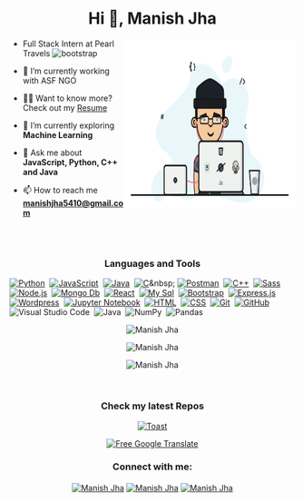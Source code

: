 <h1 align="center">Hi 👋, Manish Jha</h1>
<img align="right" width="300" height="300" src="https://github.com/manishjha5410/manishjha5410/blob/main/sample/coder.gif"/>

- <p>Full Stack Intern at Pearl Travels <img src="http://travel.blog.pearltravels.in/wp-content/uploads/2021/04/new__icon-removebg-preview.png" alt="bootstrap" width="50" height="50"/></p>

- 🔭 I’m currently working with ASF NGO

- 👨‍💻 Want to know more? Check out my [Resume](https://drive.google.com/file/d/1czwNJ9F55F4-b1yvM_WMLfg9mdt7IXWB/view?usp=drivesdk)

- 🌱 I’m currently exploring **Machine Learning**

- 💬 Ask me about **JavaScript, Python, C++ and Java**

- 📫 How to reach me **manishjha5410@gmail.com**

<br>
<br>
<h3 align="center">Languages and Tools</h3>

<!--![TCP/IP](https://img.shields.io/badge/-TCP%2FIP-000?&logo=Cisco)-->
[![Python](https://img.shields.io/badge/-Python-05122A?style=flat&logo=python)](https://www.python.org/)&nbsp;
[![JavaScript](https://img.shields.io/badge/-JavaScript-05122A?style=flat&logo=javascript)](https://en.m.wikipedia.org/wiki/JavaScript)&nbsp;
[![Java](https://img.shields.io/badge/-Java-05122A?style=flat&logo=Java&logoColor=FFA518)](https://www.oracle.com/java/technologies/)&nbsp;
[![C](https://img.shields.io/badge/-C-05122A?style=flat&logo=C&logoColor=A8B9CC)](https://en.m.wikipedia.org/wiki/C_(programming_language))&nbsp;
[![Postman](https://img.shields.io/badge/-Postman-05122A?style=flat&logo=postman)](https://www.postman.com/)&nbsp;
[![C++](https://img.shields.io/badge/-C++-05122A?style=flat&logo=C%2B%2B&logoColor=00599C)](https://www.cplusplus.com/)&nbsp;
[![Sass](https://img.shields.io/badge/-Sass-05122A?style=flat&logo=Sass)](https://sass-lang.com/)&nbsp;
[![Node.js](https://img.shields.io/badge/-Node.js-000?&logo=node.js)](https://nodejs.org/en/)&nbsp;
[![Mongo Db](https://img.shields.io/badge/-Mongo%20Db-05122A?style=flat&logo=mongodb)](https://www.mongodb.com/)&nbsp;
[![React](https://img.shields.io/badge/-React-000?&logo=React)](https://reactjs.org/)&nbsp;
[![My Sql](https://img.shields.io/badge/-My%20Sql-05122A?style=flat&logo=Mysql)](https://www.mysql.com/)&nbsp;
[![Bootstrap](https://img.shields.io/badge/-Bootstrap-05122A?style=flat&logo=bootstrap&logoColor=563D7C)](https://getbootstrap.com/)&nbsp;
[![Express.js](https://img.shields.io/badge/-Express.js-05122A?style=flat&logo=express)](https://expressjs.com/)&nbsp;
[![Wordpress](https://img.shields.io/badge/-WordPress-05122A?style=flat&logo=wordpress)](https://wordpress.org/)&nbsp;
[![Jupyter Notebook](https://img.shields.io/badge/-Jupyter%20Notebook-05122A?style=flat&logo=Jupyter)](https://jupyter.org/)&nbsp;
[![HTML](https://img.shields.io/badge/-HTML-05122A?style=flat&logo=HTML5)](https://en.m.wikipedia.org/wiki/HTML)&nbsp;
[![CSS](https://img.shields.io/badge/-CSS-05122A?style=flat&logo=CSS3&logoColor=1572B6)](https://www.w3.org/Style/CSS/Overview.en.html)&nbsp;
[![Git](https://img.shields.io/badge/-Git-05122A?style=flat&logo=git)](https://git-scm.com/)&nbsp;
[![GitHub](https://img.shields.io/badge/-GitHub-05122A?style=flat&logo=github)](https://github.com/)&nbsp;
![Visual Studio Code](https://img.shields.io/badge/-Visual%20Studio%20Code-05122A?style=flat&logo=visual-studio-code&logoColor=007ACC)&nbsp;
![Java](https://img.shields.io/badge/Java%20-%23150458.svg?&style=flat&logo=Java&logoColor=white)&nbsp;
![NumPy](https://img.shields.io/badge/numpy%20-%23013243.svg?&style=flat&logo=numpy&logoColor=white)&nbsp;
![Pandas](https://img.shields.io/badge/pandas%20-%23150458.svg?&style=flat&logo=pandas&logoColor=white)&nbsp;


<p align="center">
   <img src="https://github-readme-stats.vercel.app/api?username=manishjha5410&theme=tokyonight" alt="Manish Jha" />
</p>

<p align="center">
    <img src="https://github-readme-streak-stats.herokuapp.com/?user=manishjha5410&theme=onedark" alt="Manish Jha" /> 
</p>

<p align="center">
   <img src="https://github-readme-stats.vercel.app/api/top-langs/?username=manishjha5410&count_private=true&hide=stars&show_icons=true&theme=vision-friendly-dark&include_all_commits=false" alt="Manish Jha" />
</p>
<br>

<h3 align="center">Check my latest Repos</h3>
<p align="center">
   <a href="https://github.com/manishjha5410/toast" target="_blank">
   <img src="https://github-readme-stats.vercel.app/api/pin/?username=manishjha5410&repo=toast&show_owner=true&theme=midnight-purple" alt="Toast" />
   </a>
</p>
<p align="center">
   <a href="https://github.com/manishjha5410/Free-Google-Translate" target="_blank">
   <img src="https://github-readme-stats.vercel.app/api/pin/?username=manishjha5410&repo=Free-Google-Translate&show_owner=true&theme=synthwave" alt="Free Google Translate" />
   </a>
</p>


<h3 align="center">Connect with me:</h3>
<p align="center">
<a href="https://www.codechef.com/users/manishjha123" target="blank"><img align="center" src="https://cdn.jsdelivr.net/npm/simple-icons@3.0.1/icons/codechef.svg" alt="Manish Jha" height="30" width="40" /></a>
<a href="https://www.linkedin.com/in/manish-jha-770808204/" target="blank"><img align="center" src="https://cdn.jsdelivr.net/npm/simple-icons@3.0.1/icons/linkedin.svg" alt="Manish Jha" height="30" width="40" /></a>
<a href="https://www.hackerrank.com/hacker_manishjha" target="blank"><img align="center" src="https://cdn.jsdelivr.net/npm/simple-icons@3.0.1/icons/hackerrank.svg" alt="Manish Jha" height="30" width="40" /></a>
</p>



<!--
**PatkarAditya22/PatkarAditya22** is a ✨ _special_ ✨ repository because its `README.md` (this file) appears on your GitHub profile.

Here are some ideas to get you started:

- 🔭 I’m currently working on ...
- 🌱 I’m currently learning ...
- 👯 I’m looking to collaborate on ...
- 🤔 I’m looking for help with ...
- 💬 Ask me about ...
- 📫 How to reach me: ...
- 😄 Pronouns: ...
- ⚡ Fun fact: ...
-->
